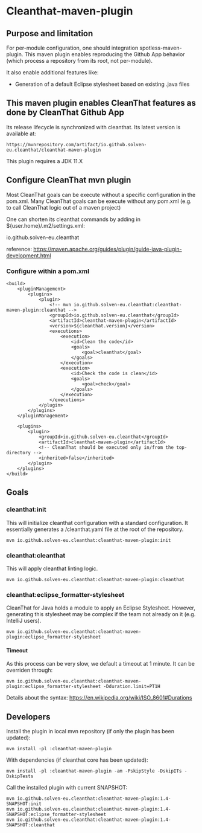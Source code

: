# Cleanthat-maven-plugin

## Purpose and limitation

For per-module configuration, one should integration spotless-maven-plugin.
This maven plugin enables reproducing the Github App behavior (which process a repository from its root, not per-module).

It also enable additional features like:

- Generation of a default Eclipse stylesheet based on existing .java files

## This maven plugin enables CleanThat features as done by CleanThat Github App

Its release lifecycle is synchronized with cleanthat. Its latest version is available at:

    https://mvnrepository.com/artifact/io.github.solven-eu.cleanthat/cleanthat-maven-plugin

This plugin requires a JDK 11.X

## Configure CleanThat mvn plugin

Most CleanThat goals can be execute without a specific configuration in the pom.xml.
Many CleanThat goals can be execute without any pom.xml (e.g. to call CleanThat logic out of a maven project)

One can shorten its cleanthat commands by adding in ${user.home}/.m2/settings.xml:

<pluginGroups>
  <pluginGroup>io.github.solven-eu.cleanthat</pluginGroup>
</pluginGroups>

reference: https://maven.apache.org/guides/plugin/guide-java-plugin-development.html

### Configure within a pom.xml
	<build>
		<pluginManagement>
			<plugins>
				<plugin>
					<!-- mvn io.github.solven-eu.cleanthat:cleanthat-maven-plugin:cleanthat -->
					<groupId>io.github.solven-eu.cleanthat</groupId>
					<artifactId>cleanthat-maven-plugin</artifactId>
					<version>${cleanthat.version}</version>
					<executions>
						<execution>
							<id>Clean the code</id>
							<goals>
								<goal>cleanthat</goal>
							</goals>
						</execution>
						<execution>
							<id>Check the code is clean</id>
							<goals>
								<goal>check</goal>
							</goals>
						</execution>
					</executions>
				</plugin>
			</plugins>
		</pluginManagement>

		<plugins>
			<plugin>
				<groupId>io.github.solven-eu.cleanthat</groupId>
				<artifactId>cleanthat-maven-plugin</artifactId>
				<!-- CleanThat should be executed only in/from the top-directory -->
				<inherited>false</inherited>
			</plugin>
		</plugins>
	</build>


## Goals

### cleanthat:init

This will initialize cleanthat configuration with a standard configuration. It essentially generates a /cleanthat.yaml file at the root of the repository.

    mvn io.github.solven-eu.cleanthat:cleanthat-maven-plugin:init

### cleanthat:cleanthat

This will apply cleanthat linting logic.

    mvn io.github.solven-eu.cleanthat:cleanthat-maven-plugin:cleanthat
    
### cleanthat:eclipse_formatter-stylesheet

CleanThat for Java holds a module to apply an Eclipse Stylesheet. However, generating this stylesheet may be complex if the team not already on it (e.g. IntelliJ users).

    mvn io.github.solven-eu.cleanthat:cleanthat-maven-plugin:eclipse_formatter-stylesheet

#### Timeout

As this process can be very slow, we default a timeout at 1 minute. It can be overriden through:

    mvn io.github.solven-eu.cleanthat:cleanthat-maven-plugin:eclipse_formatter-stylesheet -Dduration.limit=PT1H

Details about the syntax: https://en.wikipedia.org/wiki/ISO_8601#Durations

## Developers

Install the plugin in local mvn repository (if only the plugin has been updated):

    mvn install -pl :cleanthat-maven-plugin
    
With dependencies (if cleanthat core has been updated):

    mvn install -pl :cleanthat-maven-plugin -am -PskipStyle -DskipITs -DskipTests

Call the installed plugin with current SNAPSHOT:
    
    mvn io.github.solven-eu.cleanthat:cleanthat-maven-plugin:1.4-SNAPSHOT:init
    mvn io.github.solven-eu.cleanthat:cleanthat-maven-plugin:1.4-SNAPSHOT:eclipse_formatter-stylesheet
    mvn io.github.solven-eu.cleanthat:cleanthat-maven-plugin:1.4-SNAPSHOT:cleanthat
